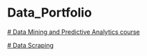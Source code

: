 # Data_Portfolio
[# Data Mining and Predictive Analytics course](https://github.com/Anna-Gaplanyan/Data-Mining-and-Predictive-Analytics-)


[# Data Scraping](https://github.com/Anna-Gaplanyan/Data-Scraping)
